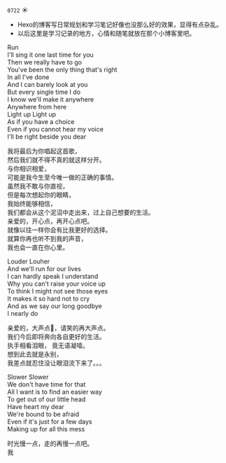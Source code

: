 ``0722`` :sunny:   
- Hexo的博客写日常规划和学习笔记好像也没那么好的效果，显得有点杂乱。  
- 以后这里是学习记录的地方，心情和随笔就放在那个小博客里吧。   

Run  
I'll sing it one last time for you    
Then we really have to go    
You've been the only thing that's right   
In all I've done    
And I can barely look at you   
But every single time I do   
I know we'll make it anywhere    
Anywhere from here   
Light up Light up   
As if you have a choice  
Even if you cannot hear my voice  
I'll be right beside you dear   

我将最后为你唱起这首歌，  
然后我们就不得不真的就这样分开。  
与你相识相爱，  
可能是我今生至今唯一做的正确的事情。  
虽然我不敢与你直视，    
但是每次想起你的眼睛，    
我始终能够相信，  
我们都会从这个泥沼中走出来，过上自己想要的生活。   
亲爱的，开心点，再开心点吧。   
就像以往一样你会有比我更好的选择。     
就算你再也听不到我的声音，   
我也会一直在你心里。      

Louder Louher  
And we'll run for our lives  
I can hardly speak I understand  
Why you can't raise your voice up  
To think I might not see those eyes  
It makes it so hard not to cry  
And as we say our long goodbye  
I nearly do    

亲爱的，大声点，请笑的再大声点。  
我们今后即将奔向各自更好的生活。   
执手相看泪眼， 
竟无语凝噎。   
想到此去就是永别，  
我差点就忍住没让眼泪流下来了。。。  

Slower Slower  
We don't have time for that  
All I want is to find an easier way  
To get out of our little head     
Have heart my dear    
We're bound to be afraid  
Even if it's just for a few days  
Making up for all this mess  

时光慢一点，走的再慢一点吧。  
我

